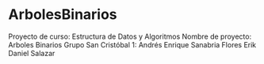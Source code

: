 # ArbolesBinarios

Proyecto de curso: Estructura de Datos y Algoritmos
Nombre de proyecto: Arboles Binarios
Grupo San Cristóbal 1:
    Andrés Enrique Sanabria Flores
    Erik Daniel Salazar